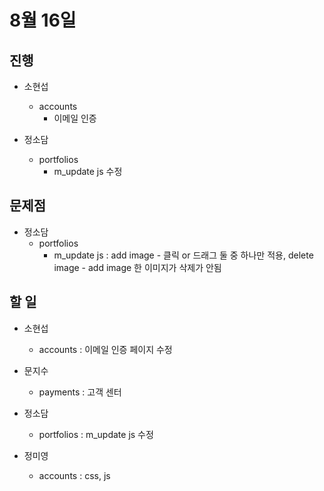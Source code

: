 # 8월 16일

## 진행

- 소현섭
    - accounts
        - 이메일 인증

- 정소담
    - portfolios
        - m_update js 수정

## 문제점

- 정소담
    - portfolios
        - m_update js : add image - 클릭 or 드래그 둘 중 하나만 적용, delete image - add image 한 이미지가 삭제가 안됨

## 할 일

- 소현섭
    - accounts : 이메일 인증 페이지 수정

- 문지수
    - payments : 고객 센터

- 정소담
    - portfolios : m_update js 수정

- 정미영
    - accounts : css, js